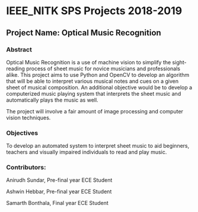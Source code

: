 # IEEE_NITK SPS Projects 2018-2019

## Project Name: Optical Music Recognition

### Abstract

Optical Music Recognition is a use of machine vision to simplify the sight-reading process of sheet music for novice musicians and professionals alike. This project aims to use Python and OpenCV to develop an algorithm that will be able to interpret various musical notes and cues on a given sheet of musical composition. An additional objective would be to develop a computerized music playing system that interprets the sheet music and automatically plays the music as well.

The project will involve a fair amount of image processing and computer vision techniques.

### Objectives

To develop an automated system to interpret sheet music to aid beginners, teachers and visually impaired individuals to read and play music.

### Contributors:

Anirudh Sundar, Pre-final year ECE Student

Ashwin Hebbar, Pre-final year ECE Student

Samarth Bonthala, Final year ECE Student
